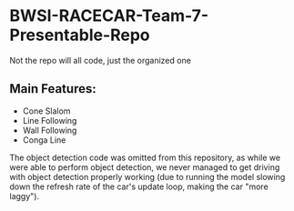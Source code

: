 # BWSI-RACECAR-Team-7-Presentable-Repo
Not the repo will all code, just the organized one

## Main Features:

- Cone Slalom  
- Line Following  
- Wall Following  
- Conga Line


The object detection code was omitted from this repository, as while we were able to perform object detection, we never managed to get driving with object detection properly working (due to running the model slowing down the refresh rate of the car's update loop, making the car "more laggy").
